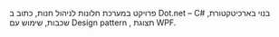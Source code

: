 פרויקט במערכת חלונות לניהול חנות, כתוב ב Dot.net – C# ,בנוי בארכיטקטורת שכבות, שימוש עם Design pattern , תצוגת WPF.
